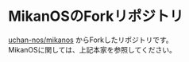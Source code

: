 # MikanOSのForkリポジトリ
[uchan-nos/mikanos](uchan-nos/mikanos) からForkしたリポジトリです。  
MikanOSに関しては、上記本家を参照してください。
